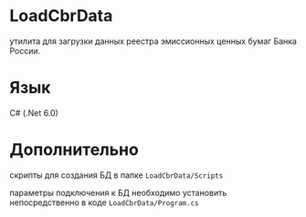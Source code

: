 # LoadCbrData
утилита для загрузки данных реестра эмиссионных ценных бумаг Банка России. 

# Язык

C# (.Net 6.0)

# Дополнительно
скрипты для создания БД в папке `LoadCbrData/Scripts`

параметры подключения к БД необходимо установить непосредственно в коде `LoadCbrData/Program.cs`

